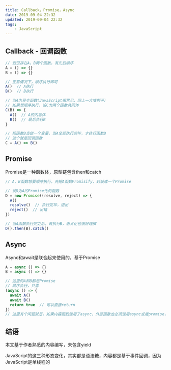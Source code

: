 ```yaml
---
title: Callback，Promise，Async
date: 2019-09-04 22:32
updated: 2019-09-04 22:32
tags:
    - JavaScript
---
```


## Callback - 回调函数
```js
// 假设存在A，B两个函数，有先后顺序
A = () => {}
B = () => {} 

// 正常情况下，顺序执行即可
A()  // A执行
B()  // B执行

// 当A为异步函数(JavaScript很常见，网上一大堆例子)
// 如果想顺序执行，设C为两个函数共同体
C(B) => {
  A()  // A的内容体
  B()  // 最后执行B
}

// 把函数B当做一个变量，当A全部执行完毕，才执行函数B
// 这个就是回调函数
C = A() => B()
```

## Promise
Promise是一种函数体，原型链包含then和catch
```js
// A、B函数想要顺序执行，先把A函数Promisify，封装成一个Promise

// 设D为A的Promise化的函数
D = new Promise((resolve, reject) => {
  A()
  resolve()  // 执行完毕，退出
  reject()  // 出错
})

// 当A函数执行完之后，再执行B，语义化也很好理解
D().then(B).catch()
```

## Async
Async和await是联合起来使用的，基于Promise
```js
A = async () => {}
B = async () => {}

// 这里的A和B都是Promise
// 顺序执行，只需
(async () => {
  await A()
  await B()
  return true  // 可以直接return
})
// 这里有个问题就是，如果内容函数使用了async，外部函数也必须使用async或者promise，否则会接收不到返回值
```

## 结语
本文基于作者熟悉的内容编写，未包含yield

JavaScript的这三种形态变化，其实都是语法糖，内容都是基于事件回调，因为JavaScript是单线程的
